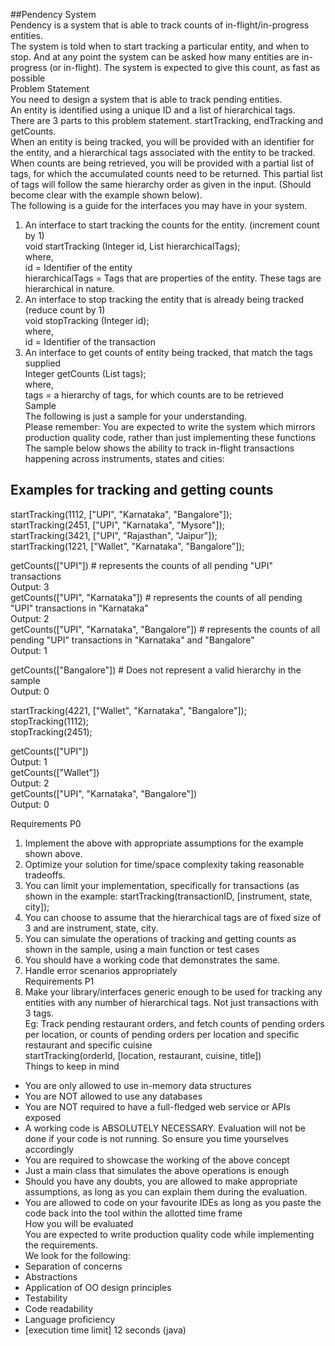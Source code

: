 ##Pendency System  
Pendency is a system that is able to track counts of in-flight/in-progress entities.  
The system is told when to start tracking a particular entity, and when to stop. And at any point the system can be asked how many entities are in-progress (or in-flight). The system is expected to give this count, as fast as possible  
Problem Statement  
You need to design a system that is able to track pending entities.  
An entity is identified using a unique ID and a list of hierarchical tags.  
There are 3 parts to this problem statement. startTracking, endTracking and getCounts.  
When an entity is being tracked, you will be provided with an identifier for the entity, and a hierarchical tags associated with the entity to be tracked.  
When counts are being retrieved, you will be provided with a partial list of tags, for which the accumulated counts need to be returned. This partial list of tags will follow the same hierarchy order as given in the input. (Should become clear with the example shown below).  
The following is a guide for the interfaces you may have in your system.

1.  An interface to start tracking the counts for the entity. (increment count by 1)  
    void startTracking (Integer id, List hierarchicalTags);  
    where,  
    id = Identifier of the entity  
    hierarchicalTags = Tags that are properties of the entity. These tags are hierarchical in nature.
2.  An interface to stop tracking the entity that is already being tracked (reduce count by 1)  
    void stopTracking (Integer id);  
    where,  
    id = Identifier of the transaction
3.  An interface to get counts of entity being tracked, that match the tags supplied  
    Integer getCounts (List tags);  
    where,  
    tags = a hierarchy of tags, for which counts are to be retrieved  
    Sample  
    The following is just a sample for your understanding.  
    Please remember: You are expected to write the system which mirrors production quality code, rather than just implementing these functions  
    The sample below shows the ability to track in-flight transactions happening across instruments, states and cities:

Examples for tracking and getting counts
----------------------------------------

startTracking(1112, \["UPI", "Karnataka", "Bangalore"\]);  
startTracking(2451, \["UPI", "Karnataka", "Mysore"\]);  
startTracking(3421, \["UPI", "Rajasthan", "Jaipur"\]);  
startTracking(1221, \["Wallet", "Karnataka", "Bangalore"\]);

getCounts(\["UPI"\]) # represents the counts of all pending "UPI" transactions  
Output: 3  
getCounts(\["UPI", "Karnataka"\]) # represents the counts of all pending "UPI" transactions in "Karnataka"  
Output: 2  
getCounts(\["UPI", "Karnataka", "Bangalore"\]) # represents the counts of all pending "UPI" transactions in "Karnataka" and "Bangalore"  
Output: 1

getCounts(\["Bangalore"\]) # Does not represent a valid hierarchy in the sample  
Output: 0

startTracking(4221, \["Wallet", "Karnataka", "Bangalore"\]);  
stopTracking(1112);  
stopTracking(2451);

getCounts(\["UPI"\])  
Output: 1  
getCounts(\["Wallet"\])  
Output: 2  
getCounts(\["UPI", "Karnataka", "Bangalore"\])  
Output: 0

Requirements P0

1.  Implement the above with appropriate assumptions for the example shown above.
2.  Optimize your solution for time/space complexity taking reasonable tradeoffs.
3.  You can limit your implementation, specifically for transactions (as shown in the example: startTracking(transactionID, \[instrument, state, city\]);
4.  You can choose to assume that the hierarchical tags are of fixed size of 3 and are instrument, state, city.
5.  You can simulate the operations of tracking and getting counts as shown in the sample, using a main function or test cases
6.  You should have a working code that demonstrates the same.
7.  Handle error scenarios appropriately  
    Requirements P1
8.  Make your library/interfaces generic enough to be used for tracking any entities with any number of hierarchical tags. Not just transactions with 3 tags.  
    Eg: Track pending restaurant orders, and fetch counts of pending orders per location, or counts of pending orders per location and specific restaurant and specific cuisine  
    startTracking(orderId, \[location, restaurant, cuisine, title\])  
    Things to keep in mind

*   You are only allowed to use in-memory data structures
*   You are NOT allowed to use any databases
*   You are NOT required to have a full-fledged web service or APIs exposed
*   A working code is ABSOLUTELY NECESSARY. Evaluation will not be done if your code is not running. So ensure you time yourselves accordingly
*   You are required to showcase the working of the above concept
*   Just a main class that simulates the above operations is enough
*   Should you have any doubts, you are allowed to make appropriate assumptions, as long as you can explain them during the evaluation.
*   You are allowed to code on your favourite IDEs as long as you paste the code back into the tool within the allotted time frame  
    How you will be evaluated  
    You are expected to write production quality code while implementing the requirements.  
    We look for the following:
*   Separation of concerns
*   Abstractions
*   Application of OO design principles
*   Testability
*   Code readability
*   Language proficiency
*   \[execution time limit\] 12 seconds (java)
